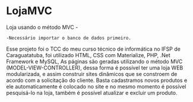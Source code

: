 # LojaMVC
 Loja usando o método MVC - 

	-Necessário importar o banco de dados primeiro.


Esse projeto foi o TCC do meu curso técnico de informática no IFSP de Caraguatatuba, foi utilizado HTML, CSS com Materialize, PHP, .Net Framework e MySQL, As páginas são geradas utilizando o método MVC (MODEL-VIEW-CONTROLLER), dessa forma é possível ter uma loja WEB modularizada, e assim construir sites dinâmicos que se constroem de acordo com a solicitação do cliente. Basta cadastramos novos produtos e ele automaticamente é colocado no site e no mesmo momento é possível pesquisá-lo na loja, também é possível atualizar e excluir um produto.
